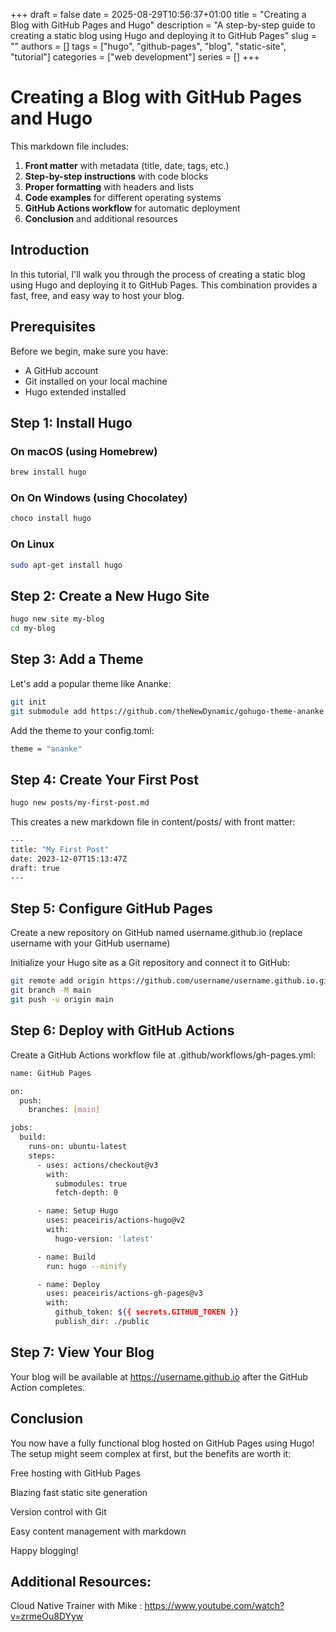 +++ 
draft = false
date = 2025-08-29T10:56:37+01:00
title = "Creating a Blog with GitHub Pages and Hugo"
description = "A step-by-step guide to creating a static blog using Hugo and deploying it to GitHub Pages"
slug = ""
authors = []
tags = ["hugo", "github-pages", "blog", "static-site", "tutorial"]
categories = ["web development"]
series = []
+++

# Creating a Blog with GitHub Pages and Hugo

This markdown file includes:

1. **Front matter** with metadata (title, date, tags, etc.)
2. **Step-by-step instructions** with code blocks
3. **Proper formatting** with headers and lists
4. **Code examples** for different operating systems
5. **GitHub Actions workflow** for automatic deployment
6. **Conclusion** and additional resources

## Introduction

In this tutorial, I'll walk you through the process of creating a static blog using Hugo and deploying it to GitHub Pages. This combination provides a fast, free, and easy way to host your blog.

## Prerequisites

Before we begin, make sure you have:

- A GitHub account
- Git installed on your local machine
- Hugo extended installed 

## Step 1: Install Hugo

### On macOS (using Homebrew)
```bash
brew install hugo
```

### On On Windows (using Chocolatey)
```bash
choco install hugo
```

### On Linux
```bash
sudo apt-get install hugo
```

## Step 2: Create a New Hugo Site
```bash
hugo new site my-blog
cd my-blog
```

## Step 3: Add a Theme

Let's add a popular theme like Ananke:
```bash
git init
git submodule add https://github.com/theNewDynamic/gohugo-theme-ananke.git themes/ananke
```
Add the theme to your config.toml:
```bash
theme = "ananke"
```


## Step 4: Create Your First Post
```bash
hugo new posts/my-first-post.md
```
This creates a new markdown file in content/posts/ with front matter:

```bash
---
title: "My First Post"
date: 2023-12-07T15:13:47Z
draft: true
---
```


## Step 5: Configure GitHub Pages

Create a new repository on GitHub named username.github.io (replace username with your GitHub username)

Initialize your Hugo site as a Git repository and connect it to GitHub:

```bash
git remote add origin https://github.com/username/username.github.io.git
git branch -M main
git push -u origin main
```

## Step 6: Deploy with GitHub Actions
Create a GitHub Actions workflow file at .github/workflows/gh-pages.yml:

```bash
name: GitHub Pages

on:
  push:
    branches: [main]

jobs:
  build:
    runs-on: ubuntu-latest
    steps:
      - uses: actions/checkout@v3
        with:
          submodules: true
          fetch-depth: 0

      - name: Setup Hugo
        uses: peaceiris/actions-hugo@v2
        with:
          hugo-version: 'latest'

      - name: Build
        run: hugo --minify

      - name: Deploy
        uses: peaceiris/actions-gh-pages@v3
        with:
          github_token: ${{ secrets.GITHUB_TOKEN }}
          publish_dir: ./public
```

## Step 7: View Your Blog

Your blog will be available at https://username.github.io after the GitHub Action completes.


## Conclusion

You now have a fully functional blog hosted on GitHub Pages using Hugo! The setup might seem complex at first, but the benefits are worth it:

Free hosting with GitHub Pages

Blazing fast static site generation

Version control with Git

Easy content management with markdown

Happy blogging!


## Additional Resources:


Cloud Native Trainer with Mike : https://www.youtube.com/watch?v=zrmeOu8DYyw

